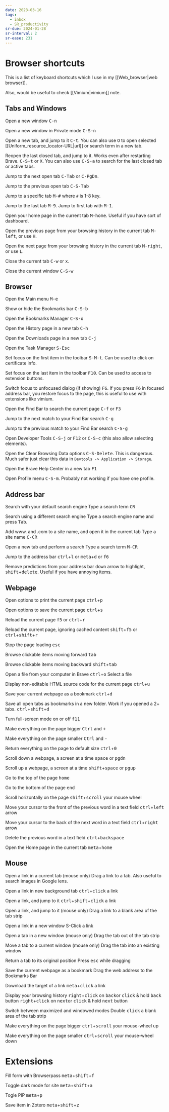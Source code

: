 ```yaml
---
date: 2023-03-16
tags:
  - inbox
  - SR_productivity
sr-due: 2024-01-28
sr-interval: 2
sr-ease: 231
---
```


# Browser shortcuts

This is a list of keyboard shortcuts which I use in my [[Web_browser|web browser]].

Also, would be useful to check [[Vimium|vimium]] note.

## Tabs and Windows

Open a new window
&#10;
<kbd>C-n</kbd>

Open a new window in Private mode
&#10;
<kbd>C-S-n</kbd>

Open a new tab, and jump to it
&#10;
<kbd>C-t</kbd>. You can also use <kbd>O</kbd>
&#10;
to open selected [[Uniform_resource_locator-URL|url]] or search term in a new tab.

Reopen the last closed tab, and jump to it. Works even after restarting Brave.
&#10;
<kbd>C-S-t</kbd>
&#10;
or <kbd>X</kbd>. You can also use <kbd>C-S-a</kbd> to search for the last closed tab or active tabs.

Jump to the next open tab
&#10;
<kbd>C-Tab</kbd>
&#10;
or <kbd>C-PgDn</kbd>.

Jump to the previous open tab
&#10;
<kbd>C-S-Tab</kbd>

Jump to a specific tab
&#10;
<kbd>M-#</kbd>
&#10;
where `#` is 1-8 key.

Jump to the last tab
&#10;
<kbd>M-9</kbd>. Jump to first tab with <kbd>M-1</kbd>.

Open your home page in the current tab
&#10;
<kbd>M-home</kbd>. Useful if you have sort of dashboard.

Open the previous page from your browsing history in the current tab
&#10;
<kbd>M-left</kbd>, or use <kbd>H</kbd>.

Open the next page from your browsing history in the current tab
&#10;
<kbd>M-right</kbd>, or use <kbd>L</kbd>.

Close the current tab
&#10;
<kbd>C-w</kbd>
&#10;
or <kbd>x</kbd>.

Close the current window
&#10;
<kbd>C-S-w</kbd>

## Browser

Open the Main menu
&#10;
<kbd>M-e</kbd>

Show or hide the Bookmarks bar
&#10;
<kbd>C-S-b</kbd>

Open the Bookmarks Manager
&#10;
<kbd>C-S-o</kbd>

Open the History page in a new tab
&#10;
<kbd>C-h</kbd>

Open the Downloads page in a new tab
&#10;
<kbd>C-j</kbd>

Open the Task Manager
&#10;
<kbd>S-Esc</kbd>

Set focus on the first item in the toolbar
&#10;
<kbd>S-M-t</kbd>. Can be used to click on certificate info.

Set focus on the last item in the toolbar
&#10;
<kbd>F10</kbd>. Can be used to access to extension buttons.

Switch focus to unfocused dialog (if showing)
&#10;
<kbd>F6</kbd>. If you press <kbd>F6</kbd>
&#10;
in focused address bar, you restore focus to the page, this is useful to use with extensions like vimium.

Open the Find Bar to search the current page
&#10;
<kbd>C-f</kbd>
&#10;
or <kbd>F3</kbd>

Jump to the next match to your Find Bar search
&#10;
<kbd>C-g</kbd>

Jump to the previous match to your Find Bar search
&#10;
<kbd>C-S-g</kbd>

Open Developer Tools
&#10;
<kbd>C-S-j</kbd>
&#10;
or <kbd>F12</kbd> or <kbd>C-S-c</kbd> (this also allow selecting elements).

Open the Clear Browsing Data options
&#10;
<kbd>C-S-Delete</kbd>. This is dangerous. Much safer just clear this data in `Devtools -> Application -> Storage`.

Open the Brave Help Center in a new tab
&#10;
<kbd>F1</kbd>

Open Profile menu
&#10;
<kbd>C-S-m</kbd>. Probably not working if you have one profile.


## Address bar

Search with your default search engine
&#10;
Type a search term <kbd>CR</kbd>

Search using a different search engine
&#10;
Type a search engine name and press <kbd>Tab</kbd>.

Add www. and .com to a site name, and open it in the current tab
&#10;
Type a site name <kbd>C-CR</kbd>

Open a new tab and perform a search
&#10;
Type a search term <kbd>M-CR</kbd>

Jump to the address bar
&#10;
<kbd>ctrl</kbd>+<kbd>l</kbd>
&#10;
or <kbd>meta</kbd>+<kbd>d</kbd> or <kbd>f6</kbd>

Remove predictions from your address bar
&#10;
<kbd>down</kbd>
&#10;
arrow to highlight, <kbd>shift</kbd>+<kbd>delete</kbd>. Useful if you have annoying items.

## Webpage

Open options to print the current page
&#10;
<kbd>ctrl</kbd>+<kbd>p</kbd>

Open options to save the current page
&#10;
<kbd>ctrl</kbd>+<kbd>s</kbd>

Reload the current page
&#10;
<kbd>f5</kbd>
&#10;
or <kbd>ctrl</kbd>+<kbd>r</kbd>

Reload the current page, ignoring cached content
&#10;
<kbd>shift</kbd>+<kbd>f5</kbd>
&#10;
or <kbd>ctrl</kbd>+<kbd>shift</kbd>+<kbd>r</kbd>

Stop the page loading
&#10;
<kbd>esc</kbd>

Browse clickable items moving forward
&#10;
<kbd>tab</kbd>

Browse clickable items moving backward
&#10;
<kbd>shift</kbd>+<kbd>tab</kbd>

Open a file from your computer in Brave
&#10;
<kbd>ctrl</kbd>+<kbd>o</kbd>
&#10;
Select a file

Display non-editable HTML source code for the current page
&#10;
<kbd>ctrl</kbd>+<kbd>u</kbd>

Save your current webpage as a bookmark
&#10;
<kbd>ctrl</kbd>+<kbd>d</kbd>

Save all open tabs as bookmarks in a new folder. Work if you opened a 2+ tabs.
&#10;
<kbd>ctrl</kbd>+<kbd>shift</kbd>+<kbd>d</kbd>

Turn full-screen mode on or off
&#10;
<kbd>f11</kbd>

Make everything on the page bigger
&#10;
<kbd>Ctrl</kbd>
&#10;
and <kbd>+</kbd>

Make everything on the page smaller
&#10;
<kbd>Ctrl</kbd>
&#10;
and <kbd>-</kbd>

Return everything on the page to default size
&#10;
<kbd>ctrl</kbd>+<kbd>0</kbd>

Scroll down a webpage, a screen at a time
&#10;
<kbd>space</kbd>
&#10;
or <kbd>pgdn</kbd>

Scroll up a webpage, a screen at a time
&#10;
<kbd>shift</kbd>+<kbd>space</kbd>
&#10;
or <kbd>pgup</kbd>

Go to the top of the page
&#10;
<kbd>home</kbd>

Go to the bottom of the page
&#10;
<kbd>end</kbd>

Scroll horizontally on the page
&#10;
<kbd>shift</kbd>+<kbd>scroll</kbd>
&#10;
your mouse wheel

Move your cursor to the front of the previous word in a text field
&#10;
<kbd>ctrl</kbd>+<kbd>left</kbd>
&#10;
arrow

Move your cursor to the back of the next word in a text field
&#10;
<kbd>ctrl</kbd>+<kbd>right</kbd>
&#10;
arrow

Delete the previous word in a text field
&#10;
<kbd>ctrl</kbd>+<kbd>backspace</kbd>

Open the Home page in the current tab
&#10;
<kbd>meta</kbd>+<kbd>home</kbd>

## Mouse

Open a link in a current tab (mouse only)
&#10;
Drag a link to a tab. Also useful to search images in Google lens.

Open a link in new background tab
&#10;
<kbd>ctrl</kbd>+<kbd>click</kbd>
&#10;
a link

Open a link, and jump to it
&#10;
<kbd>ctrl</kbd>+<kbd>shift</kbd>+<kbd>click</kbd>
&#10;
a link

Open a link, and jump to it (mouse only)
&#10;
Drag a link to a blank area of the tab strip

Open a link in a new window
&#10;
S-Click a link

Open a tab in a new window (mouse only)
&#10;
Drag the tab out of the tab strip

Move a tab to a current window (mouse only)
&#10;
Drag the tab into an existing window

Return a tab to its original position
&#10;
Press <kbd>esc</kbd>
&#10;
while dragging

Save the current webpage as a bookmark
&#10;
Drag the web address to the Bookmarks Bar

Download the target of a link
&#10;
<kbd>meta</kbd>+<kbd>click</kbd>
&#10;
a link

Display your browsing history
&#10;
<kbd>right</kbd>+<kbd>click</kbd>
&#10;
on  <kbd>back</kbd>or <kbd>click</kbd> & hold <kbd>back</kbd> button
<kbd>right</kbd>+<kbd>click</kbd>
&#10;
on  <kbd>next</kbd>or <kbd>click</kbd> & hold <kbd>next</kbd> button

Switch between maximized and windowed modes
&#10;
Double <kbd>click</kbd>
&#10;
a blank area of the tab strip

Make everything on the page bigger
&#10;
<kbd>ctrl</kbd>+<kbd>scroll</kbd>
&#10;
your mouse-wheel up

Make everything on the page smaller
&#10;
<kbd>ctrl</kbd>+<kbd>scroll</kbd>
&#10;
your mouse-wheel down

# Extensions

Fill form with Browserpass
&#10;
<kbd>meta</kbd>+<kbd>shift</kbd>+<kbd>f</kbd>

Toggle dark mode for site
&#10;
<kbd>meta</kbd>+<kbd>shift</kbd>+<kbd>a</kbd>

Togle PIP
&#10;
<kbd>meta</kbd>+<kbd>p</kbd>

Save item in Zotero
&#10;
<kbd>meta</kbd>+<kbd>shift</kbd>+<kbd>z</kbd>
